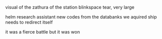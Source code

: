 visual of the zathura of the station
blinkspace tear, very large

helm
research assistant
new codes from the databanks we aquired
ship needs to redirect itself

it was a fierce battle but it was won
